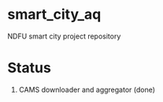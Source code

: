 # smart_city_aq
NDFU smart city project repository
# Status 
1. CAMS downloader and aggregator (done)
